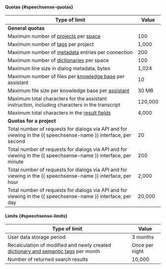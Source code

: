 #### Quotas {#speechsense-quotas}

Type of limit | Value
----- | -----
**General quotas** |
Maximum number of [projects](../speechsense/concepts/resources-hierarchy.md#project) per [space](../speechsense/concepts/resources-hierarchy.md#space) | 100
Maximum number of [tags](../speechsense/concepts/tags.md) per project | 1,000
Maximum number of [metadata](../speechsense/concepts/resources-hierarchy.md#connection) entries per connection | 200
Maximum number of [dictionaries](../speechsense/concepts/dictionaries) per space | 100
Maximum line size in dialog metadata, bytes | 1,024
Maximum number of files per [knowledge base](../speechsense/concepts/assistants.md#tools) per assistant | 10
Maximum file size per knowledge base per [assistant](../speechsense/concepts/assistants.md) | 30 MB
Maximum total characters for the assistant instruction, including characters in the transcript | 120,000
Maximum total characters in the [result fields]((../speechsense/concepts/assistants.md)) | 4,000
**Quotas for a project** |
Total number of requests for dialogs via API and for viewing in the {{ speechsense-name }} interface, per second | 20
Total number of requests for dialogs via API and for viewing in the {{ speechsense-name }} interface, per minute | 200
Total number of requests for dialogs via API and for viewing in the {{ speechsense-name }} interface, per hour | 2,000
Total number of requests for dialogs via API and for viewing in the {{ speechsense-name }} interface, per day | 20,000

#### Limits {#speechsense-limits}

Type of limit | Value
----- | -----
User data storage period | 3 months
Recalculation of modified and newly created [dictionary and semantic tags](../speechsense/concepts/tags.md) per month | Once per night
Number of returned search results | 10,000
